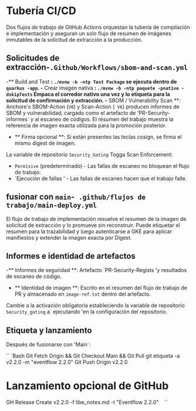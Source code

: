 # Tubería CI/CD

Dos flujos de trabajo de GitHub Actions orquestan la tubería de compilación e implementación y aseguran un solo flujo de resumen de imágenes inmutables de la solicitud de extracción a la producción.

## Solicitudes de extracción-`.Github/Workflows/sbom-and-scan.yml`

-** Build and Test **: `./mvnw -b -ntp Test Package` se ejecuta dentro de` quarkus -app`.
-** Crear imagen nativa **: `./mvnw -b -ntp paquete -pnative -dskipTests` Empaca el corredor nativo una vez y lo etiqueta para la solicitud de confirmación y extracción.
 -** SBOM / Vulnerability Scan **: Anchore's SBOM-Action (`V0`) y Scan-Action (` V6`) producen informes de SBOM y vulnerabilidad, cargado como el artefacto de 'PR-Security-informes` y al escaneo de códigos. El resumen del trabajo muestra la referencia de imagen exacta utilizada para la promoción posterior.
- ** Firma opcional **: Si están presentes las teclas cosign, se firma el mismo digest de imagen.

La variable de repositorio `Security_Gating` Togga Scan Enforcement:

- `Permisive` (predeterminado) - Las fallas de escaneo no bloquean el flujo de trabajo.
- `Ejecución de fallas ' - Las fallas de escaneo hacen que el trabajo falle.

## fusionar con `main`-` .github/flujos de trabajo/main-deploy.yml`

El flujo de trabajo de implementación resuelve el resumen de la imagen de solicitud de extracción y lo promueve sin reconstruir. Puede etiquetar el resumen para la trazabilidad y luego autenticarse a GKE para aplicar manifiestos y extender la imagen exacta por Digest.

## Informes e identidad de artefactos

-** Informes de seguridad **: Artefacto `PR-Security-Regists 'y resultados de escaneo de código.
- ** Identidad de imagen **: Escrito en el resumen del flujo de trabajo de PR y almacenado en `image-ref.txt` dentro del artefacto.

Cambie a la activación obligatoria estableciendo la variable de repositorio `Security_gating` a` ejecutando 'en la configuración del repositorio.

## Etiqueta y lanzamiento

Después de fusionarse con 'Main`:

`` `Bash
Git Fetch Origin && Git Checkout Main && Git Pull
git etiqueta -a v2.2.0 -m "eventflow 2.2.0"
Git Push Origin v2.2.0

# Lanzamiento opcional de GitHub
GH Release Create v2.2.0 -f libe_notes.md -t "Eventflow 2.2.0"
`` `` ``